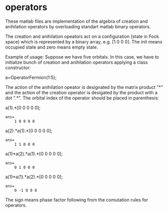 operators
=========

These matlab files are implementation of the algebra of creation and anihilation operators
by overloading standart matlab binary operators.

The creation and anihilation opeators act on a configuration (state in Fock space)
which is represented by a binary array, e.g. [1 0 0 0]. The init means occupied state and
zero means empty state.

Example of usage:
Suppose we have five orbitals. In this case, we have to initialize bunch of creation and anihilation 
operators applying a class constructor:

a=OperatorFermion(1:5);

The action of the anihilation opeator is designated by the matrix product "\*" and
the action of the creation operator is desigated by the product with a dot ".\*".
The orbital index of the operator should be placed in parenthesis:

a(1).*[0 0 0 0 0];

    ans=
        1 0 0 0 0

a(2).\*a(1).\*[0 0 0 0 0];

    ans=
        1 1 0 0 0
       
a(1)\*a(2).\*a(1).*[0 0 0 0 0];

    ans=
        0 1 0 0 0       
       
a(1)\*a(1).\*a(2).*[0 0 0 0 0];

    ans=
        0 -1 0 0 0            
       
The sign means phase factor following from the comutation rules for operators.

